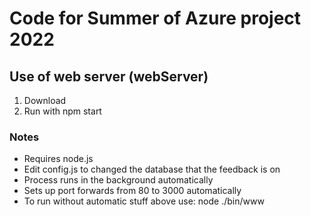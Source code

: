 # Code for Summer of Azure project 2022
## Use of web server (webServer)
1. Download
2. Run with npm start

### Notes
- Requires node.js
- Edit config.js to changed the database that the feedback is on
- Process runs in the background automatically
- Sets up port forwards from 80 to 3000 automatically
- To run without automatic stuff above use: node ./bin/www
